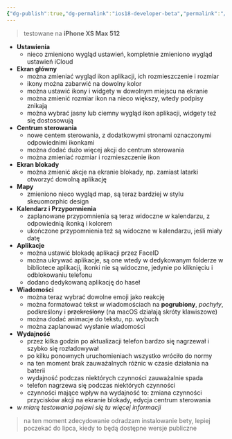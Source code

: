 ```yaml
---
{"dg-publish":true,"dg-permalink":"ios18-developer-beta","permalink":"/ios18-developer-beta/","tags":["Apple"],"updated":"2024-06-11"}
---
```



> testowane na **iPhone XS Max 512**

- **Ustawienia**
	- nieco zmieniono wygląd ustawień, kompletnie zmieniono wygląd ustawień iCloud
- **Ekran główny**
	- można zmieniać wygląd ikon aplikacji, ich rozmieszczenie i rozmiar
	- ikony można zabarwić na dowolny kolor
	- można ustawić ikony i widgety w dowolnym miejscu na ekranie
	- można zmienić rozmiar ikon na nieco większy, wtedy podpisy znikają
	- można wybrać jasny lub ciemny wygląd ikon aplikacji, widgety też się dostosowują
- **Centrum sterowania**
	- nowe centem sterowania, z dodatkowymi stronami oznaczonymi odpowiednimi ikonkami
	- można dodać dużo więcej akcji do centrum sterowania
	- można zmieniać rozmiar i rozmieszczenie ikon
- **Ekran blokady**
	- można zmienić akcje na ekranie blokady, np. zamiast latarki otworzyć dowolną aplikację
- **Mapy**
	- zmieniono nieco wygląd map, są teraz bardziej w stylu skeuomorphic design
- **Kalendarz i Przypomnienia**
	- zaplanowane przypomnienia są teraz widoczne w kalendarzu, z odpowiednią ikonką i kolorem
	- ukończone przypomnienia też są widoczne w kalendarzu, jeśli miały datę
- **Aplikacje**
	- można ustawić blokadę aplikacji przez FaceID
	- można ukrywać aplikacje, są one wtedy w dedykowanym folderze w bibliotece aplikacji, ikonki nie są widoczne, jedynie po kliknięciu i odblokowaniu telefonu
	- dodano dedykowaną aplikację do haseł
- **Wiadomości**
	- można teraz wybrać dowolne emoji jako reakcję
	- można formatować tekst w wiadomościach na **pogrubiony**, *pochyły*, podkreślony i ~~przekreślony~~ (na macOS działają skróty klawiszowe)
	- można dodać animacje do tekstu, np. wybuch
	- można zaplanować wysłanie wiadomości
- **Wydajność**
	- przez kilka godzin po aktualizacji telefon bardzo się nagrzewał i szybko się rozładowywał
	- po kilku ponownych uruchomieniach wszystko wróciło do normy
	- na ten moment brak zauważalnych różnic w czasie działania na baterii
	- wydajność podczas niektórych czynności zauważalnie spada
	- telefon nagrzewa się podczas niektórych czynności
	- czynności mające wpływ na wydajność to: zmiana czynności przycisków akcji na ekranie blokady, edycja centrum sterowania
- *w miarę testowania pojawi się tu więcej informacji*

> na ten moment zdecydowanie odradzam instalowanie bety, lepiej poczekać do lipca, kiedy to będą dostępne wersje publiczne
